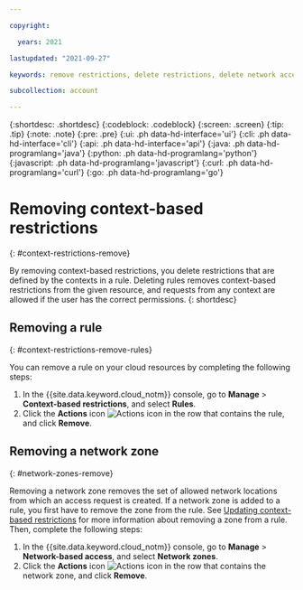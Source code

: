 ```yaml
---

copyright:

  years: 2021

lastupdated: "2021-09-27"

keywords: remove restrictions, delete restrictions, delete network access, delete context based restrictions, remove network access, rule, context, network access rule, network zone

subcollection: account

---
```


{:shortdesc: .shortdesc}
{:codeblock: .codeblock}
{:screen: .screen}
{:tip: .tip}
{:note: .note}
{:pre: .pre}
{:ui: .ph data-hd-interface='ui'}
{:cli: .ph data-hd-interface='cli'}
{:api: .ph data-hd-interface='api'}
{:java: .ph data-hd-programlang='java'}
{:python: .ph data-hd-programlang='python'}
{:javascript: .ph data-hd-programlang='javascript'}
{:curl: .ph data-hd-programlang='curl'}
{:go: .ph data-hd-programlang='go'}

# Removing context-based restrictions
{: #context-restrictions-remove}

By removing context-based restrictions, you delete restrictions that are defined by the contexts in a rule. Deleting rules removes context-based restrictions from the given resource, and requests from any context are allowed if the user has the correct permissions.
{: shortdesc}

## Removing a rule
{: #context-restrictions-remove-rules}

You can remove a rule on your cloud resources by completing the following steps: 
1. In the {{site.data.keyword.cloud_notm}} console, go to **Manage** > **Context-based restrictions**, and select **Rules**.
2. Click the **Actions** icon ![Actions icon](../icons/action-menu-icon.svg "Actions") in the row that contains the rule, and click **Remove**.

## Removing a network zone
{: #network-zones-remove}

Removing a network zone removes the set of allowed network locations from which an access request is created. If a network zone is added to a rule, you first have to remove the zone from the rule. See [Updating context-based restrictions](/docs/account?topic=account-context-restrictions-update) for more information about removing a zone from a rule. Then, complete the following steps: 

1. In the {{site.data.keyword.cloud_notm}} console, go to **Manage** > **Network-based access**, and select **Network zones**.
2. Click the **Actions** icon ![Actions icon](../icons/action-menu-icon.svg "Actions") in the row that contains the network zone, and click **Remove**.
